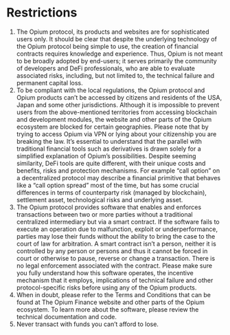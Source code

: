 # Restrictions

1. The Opium protocol, its products and websites are for sophisticated users only. It should be clear that despite the underlying technology of the Opium protocol being simple to use, the creation of financial contracts requires knowledge and experience. Thus, Opium is not meant to be broadly adopted by end-users; it serves primarily the community of developers and DeFi professionals, who are able to evaluate associated risks, including, but not limited to, the technical failure and permanent capital loss.&#x20;
2. To be compliant with the local regulations, the Opium protocol and Opium products can’t be accessed by citizens and residents of the USA, Japan and some other jurisdictions. Although it is impossible to prevent users from the above-mentioned territories from accessing blockchain and development modules, the website and other parts of the Opium ecosystem are blocked for certain geographies. Please note that by trying to access Opium via VPN or lying about your citizenship you are breaking the law. It’s essential to understand that the parallel with traditional financial tools such as derivatives is drawn solely for a simplified explanation of Opium’s possibilities. Despite seeming similarity, DeFi tools are quite different, with their unique costs and benefits, risks and protection mechanisms. For example “call option” on a decentralized protocol may describe a financial primitive that behaves like a “call option spread” most of the time, but has some crucial differences in terms of counterparty risk (managed by blockchain), settlement asset, technological risks and underlying asset.&#x20;
3. The Opium protocol provides software that enables and enforces transactions between two or more parties without a traditional centralized intermediary but via a smart contract. If the software fails to execute an operation due to malfunction, exploit or underperformance, parties may lose their funds without the ability to bring the case to the court of law for arbitration. A smart contract isn’t a person, neither it is controlled by any person or persons and thus it cannot be forced in court or otherwise to pause, reverse or change a transaction. There is no legal enforcement associated with the contract. Please make sure you fully understand how this software operates, the incentive mechanism that it employs, implications of technical failure and other protocol-specific risks before using any of the Opium products.&#x20;
4. When in doubt, please refer to the Terms and Conditions that can be found at The Opium Finance website and other parts of the Opium ecosystem. To learn more about the software, please review the technical documentation and code.&#x20;
5. Never transact with funds you can’t afford to lose.
